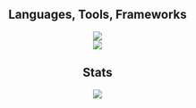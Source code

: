 <h2 align="center"> Languages, Tools, Frameworks </h2>
<p align="center">
  <a href="https://skillicons.dev">
    <img src="https://skillicons.dev/icons?i=git,bootstrap,html,css,js,postgres" />
    <br>
    <img src="https://skillicons.dev/icons?i=python,django,nodejs,java,vue" />
  </a>
</p>

<h2 align="center"> Stats </h2>
<div align="center">
  <img src="https://github-readme-stats.vercel.app/api?username=Szukyu&show_icons=true&theme=react" />
</div>
